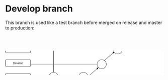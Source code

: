 # Develop branch
This branch is used like a test branch before merged on release and master to production:<br /><br /><br /><br />

![alt text](https://github.com/dev-felipe/gitflow-workflow/blob/develop/imgs-flowcharts/developbranch.png)<br /><br /><br />

